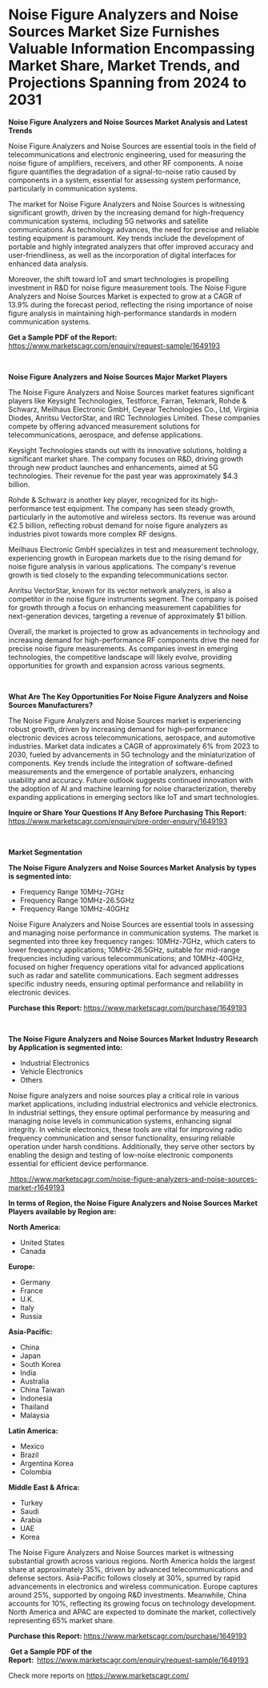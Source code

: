 <p><h1>Noise Figure Analyzers and Noise Sources Market Size Furnishes Valuable Information Encompassing Market Share, Market Trends, and Projections Spanning from 2024 to 2031</h1></p><p><strong>Noise Figure Analyzers and Noise Sources Market Analysis and Latest Trends</strong></p>
<p><p>Noise Figure Analyzers and Noise Sources are essential tools in the field of telecommunications and electronic engineering, used for measuring the noise figure of amplifiers, receivers, and other RF components. A noise figure quantifies the degradation of a signal-to-noise ratio caused by components in a system, essential for assessing system performance, particularly in communication systems.</p><p>The market for Noise Figure Analyzers and Noise Sources is witnessing significant growth, driven by the increasing demand for high-frequency communication systems, including 5G networks and satellite communications. As technology advances, the need for precise and reliable testing equipment is paramount. Key trends include the development of portable and highly integrated analyzers that offer improved accuracy and user-friendliness, as well as the incorporation of digital interfaces for enhanced data analysis.</p><p>Moreover, the shift toward IoT and smart technologies is propelling investment in R&D for noise figure measurement tools. The Noise Figure Analyzers and Noise Sources Market is expected to grow at a CAGR of 13.9% during the forecast period, reflecting the rising importance of noise figure analysis in maintaining high-performance standards in modern communication systems.</p></p>
<p><strong>Get a Sample PDF of the Report:&nbsp;</strong> <a href="https://www.marketscagr.com/enquiry/request-sample/1649193?utm_campaign=1097&utm_medium=2&utm_source=Github&utm_content=ia&utm_term=29122024&utm_id=noise-figure-analyzers-and-noise-sources">https://www.marketscagr.com/enquiry/request-sample/1649193</a></p>
<p>&nbsp;</p>
<p><strong>Noise Figure Analyzers and Noise Sources Major Market Players</strong></p>
<p><p>The Noise Figure Analyzers and Noise Sources market features significant players like Keysight Technologies, Testforce, Farran, Tekmark, Rohde & Schwarz, Meilhaus Electronic GmbH, Ceyear Technologies Co., Ltd, Virginia Diodes, Anritsu VectorStar, and IRC Technologies Limited. These companies compete by offering advanced measurement solutions for telecommunications, aerospace, and defense applications.</p><p>Keysight Technologies stands out with its innovative solutions, holding a significant market share. The company focuses on R&D, driving growth through new product launches and enhancements, aimed at 5G technologies. Their revenue for the past year was approximately $4.3 billion.</p><p>Rohde & Schwarz is another key player, recognized for its high-performance test equipment. The company has seen steady growth, particularly in the automotive and wireless sectors. Its revenue was around €2.5 billion, reflecting robust demand for noise figure analyzers as industries pivot towards more complex RF designs.</p><p>Meilhaus Electronic GmbH specializes in test and measurement technology, experiencing growth in European markets due to the rising demand for noise figure analysis in various applications. The company's revenue growth is tied closely to the expanding telecommunications sector.</p><p>Anritsu VectorStar, known for its vector network analyzers, is also a competitor in the noise figure instruments segment. The company is poised for growth through a focus on enhancing measurement capabilities for next-generation devices, targeting a revenue of approximately $1 billion.</p><p>Overall, the market is projected to grow as advancements in technology and increasing demand for high-performance RF components drive the need for precise noise figure measurements. As companies invest in emerging technologies, the competitive landscape will likely evolve, providing opportunities for growth and expansion across various segments.</p></p>
<p>&nbsp;</p>
<p><strong>What Are The Key Opportunities For Noise Figure Analyzers and Noise Sources Manufacturers?</strong></p>
<p><p>The Noise Figure Analyzers and Noise Sources market is experiencing robust growth, driven by increasing demand for high-performance electronic devices across telecommunications, aerospace, and automotive industries. Market data indicates a CAGR of approximately 6% from 2023 to 2030, fueled by advancements in 5G technology and the miniaturization of components. Key trends include the integration of software-defined measurements and the emergence of portable analyzers, enhancing usability and accuracy. Future outlook suggests continued innovation with the adoption of AI and machine learning for noise characterization, thereby expanding applications in emerging sectors like IoT and smart technologies.</p></p>
<p><strong>Inquire or Share Your Questions If Any Before Purchasing This Report:</strong> <a href="https://www.marketscagr.com/enquiry/pre-order-enquiry/1649193?utm_campaign=1097&utm_medium=2&utm_source=Github&utm_content=ia&utm_term=29122024&utm_id=noise-figure-analyzers-and-noise-sources">https://www.marketscagr.com/enquiry/pre-order-enquiry/1649193</a></p>
<p>&nbsp;</p>
<p><strong>Market Segmentation</strong></p>
<p><strong>The Noise Figure Analyzers and Noise Sources Market Analysis by types is segmented into:</strong></p>
<p><ul><li>Frequency Range 10MHz-7GHz</li><li>Frequency Range 10MHz-26.5GHz</li><li>Frequency Range 10MHz-40GHz</li></ul></p>
<p><p>Noise Figure Analyzers and Noise Sources are essential tools in assessing and managing noise performance in communication systems. The market is segmented into three key frequency ranges: 10MHz-7GHz, which caters to lower frequency applications; 10MHz-26.5GHz, suitable for mid-range frequencies including various telecommunications; and 10MHz-40GHz, focused on higher frequency operations vital for advanced applications such as radar and satellite communications. Each segment addresses specific industry needs, ensuring optimal performance and reliability in electronic devices.</p></p>
<p><strong>Purchase this Report:&nbsp;</strong><a href="https://www.marketscagr.com/purchase/1649193?utm_campaign=1097&utm_medium=2&utm_source=Github&utm_content=ia&utm_term=29122024&utm_id=noise-figure-analyzers-and-noise-sources">https://www.marketscagr.com/purchase/1649193</a></p>
<p>&nbsp;</p>
<p><strong>The Noise Figure Analyzers and Noise Sources Market Industry Research by Application is segmented into:</strong></p>
<p><ul><li>Industrial Electronics</li><li>Vehicle Electronics</li><li>Others</li></ul></p>
<p><p>Noise figure analyzers and noise sources play a critical role in various market applications, including industrial electronics and vehicle electronics. In industrial settings, they ensure optimal performance by measuring and managing noise levels in communication systems, enhancing signal integrity. In vehicle electronics, these tools are vital for improving radio frequency communication and sensor functionality, ensuring reliable operation under harsh conditions. Additionally, they serve other sectors by enabling the design and testing of low-noise electronic components essential for efficient device performance.</p></p>
<p><a href="https://www.marketscagr.com/noise-figure-analyzers-and-noise-sources-market-r1649193?utm_campaign=1097&utm_medium=2&utm_source=Github&utm_content=ia&utm_term=29122024&utm_id=noise-figure-analyzers-and-noise-sources">&nbsp;https://www.marketscagr.com/noise-figure-analyzers-and-noise-sources-market-r1649193</a></p>
<p><strong>In terms of Region, the Noise Figure Analyzers and Noise Sources Market Players available by Region are:</strong></p>
<p>
    <p> <strong> North America: </strong>
        <ul>
            <li>United States</li>
            <li>Canada</li>
        </ul>
        </p> 
    <p> <strong> Europe: </strong>
        <ul>
            <li>Germany</li>
            <li>France</li>
            <li>U.K.</li>
            <li>Italy</li>
            <li>Russia</li>
        </ul>
        </p> 
    <p> <strong> Asia-Pacific: </strong>
        <ul>
            <li>China</li>
            <li>Japan</li>
            <li>South Korea</li>
            <li>India</li>
            <li>Australia</li>
            <li>China Taiwan</li>
            <li>Indonesia</li>
            <li>Thailand</li>
            <li>Malaysia</li>
        </ul>
        </p> 
    <p> <strong> Latin America: </strong>
        <ul>
            <li>Mexico</li>
            <li>Brazil</li>
            <li>Argentina Korea</li>
            <li>Colombia</li>
        </ul>
        </p> 
    <p> <strong> Middle East & Africa: </strong>
        <ul>
            <li>Turkey</li>
            <li>Saudi</li>
            <li>Arabia</li>
            <li>UAE</li>
            <li>Korea</li>
        </ul>
    </p>
    </p>
<p><p>The Noise Figure Analyzers and Noise Sources market is witnessing substantial growth across various regions. North America holds the largest share at approximately 35%, driven by advanced telecommunications and defense sectors. Asia-Pacific follows closely at 30%, spurred by rapid advancements in electronics and wireless communication. Europe captures around 25%, supported by ongoing R&D investments. Meanwhile, China accounts for 10%, reflecting its growing focus on technology development. North America and APAC are expected to dominate the market, collectively representing 65% market share.</p></p>
<p><strong>Purchase this Report: </strong><a href="https://www.marketscagr.com/purchase/1649193?utm_campaign=1097&utm_medium=2&utm_source=Github&utm_content=ia&utm_term=29122024&utm_id=noise-figure-analyzers-and-noise-sources">https://www.marketscagr.com/purchase/1649193</a></p>
<p>&nbsp;<strong>Get a Sample PDF of the Report:&nbsp;&nbsp;</strong><a href="https://www.marketscagr.com/enquiry/request-sample/1649193?utm_campaign=1097&utm_medium=2&utm_source=Github&utm_content=ia&utm_term=29122024&utm_id=noise-figure-analyzers-and-noise-sources">https://www.marketscagr.com/enquiry/request-sample/1649193</a></p>
<p><strong></strong></p>
<p>Check more reports on <a href="https://www.marketscagr.com/?utm_campaign=1097&utm_medium=2&utm_source=Github&utm_content=ia&utm_term=29122024&utm_id=noise-figure-analyzers-and-noise-sources">https://www.marketscagr.com/</a></p>